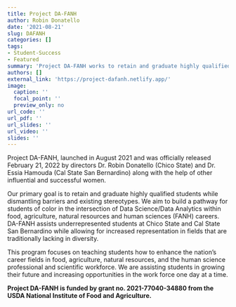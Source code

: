 ```yaml
---
title: Project DA-FANH
author: Robin Donatello
date: '2021-08-21'
slug: DAFANH
categories: []
tags:
- Student-Success
- Featured
summary: 'Project DA-FANH works to retain and graduate highly qualified students while dismantling barriers and existing stereotypes. We aim to build a pathway for students of color in the intersection of Data Science/Data Analytics within food, agriculture, natural resources and human sciences (FANH) careers.'
authors: []
external_link: 'https://project-dafanh.netlify.app/'
image:
  caption: ''
  focal_point: ''
  preview_only: no
url_code: ''
url_pdf: ''
url_slides: ''
url_video: ''
slides: ''
---
```


Project DA-FANH, launched in August 2021 and was officially released February 21, 2022 by directors Dr. Robin Donatello (Chico State) and Dr. Essia Hamouda (Cal State San Bernardino) along with the help of other influential and successful women.

Our primary goal is to retain and graduate highly qualified students while dismantling barriers and existing stereotypes. We aim to build a pathway for students of color in the intersection of Data Science/Data Analytics within food, agriculture, natural resources and human sciences (FANH) careers. DA-FANH assists underrepresented students at Chico State and Cal State San Bernardino while allowing for increased representation in fields that are traditionally lacking in diversity.

This program focuses on teaching students how to enhance the nation’s career fields in food, agriculture, natural resources, and the human science professional and scientific workforce. We are assisting students in growing their future and increasing opportunities in the work force one day at a time.

**Project DA-FANH is funded by grant no. 2021-77040-34880 from the USDA National Institute of Food and Agriculture.**
